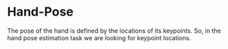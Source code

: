# Hand-Pose
The pose of the hand is defined by the locations of its keypoints. So, in the hand pose estimation task we are looking for keypoint locations.
